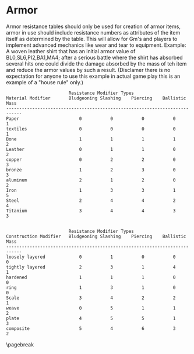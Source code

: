 # Armor #
Armor resistance tables should only be used for creation of armor items, armor in use should include resistance numbers as attributes of the item itself as determined by the table. This will allow for Gm's and players to implement advanced mechanics like wear and tear to equipment. Example: A woven leather shirt that has an initial armor value of BL0,SL6,PI2,BA1,MA4; after a serious battle where the shirt has absorbed several hits one could divide the damage absorbed by the mass of teh item and reduce the armor values by such a result. (Disclamer there is no expectation for anyone to use this example in actual game play this is an example of a "house rule" only.)  

							Resistance Modifier Types
	Material Modifier		Bludgeoning	Slashing	Piercing	Ballistic	Mass
	----------------------------------------------------------------------------
	Paper						0			0			0			0		1
	textiles					0			0			0			0		1	
	Bone						1			1			1			1		2
	Leather						0			1			1			0		2
	copper  					0			2			2			0		3
	bronze 						1			2			3			0		3
	aluminum 					2			1			2			0		2
	Iron 						1			3			3			1		5
	Steel 						2			4			4			2		4
	Titanium 					3			4			4			3		3


							Resistance Modifier Types
	Construction Modifier	Bludgeoning	Slashing	Piercing	Ballistic	Mass
	----------------------------------------------------------------------------
	loosely layered				0			1			0			0		0
	tightly layered 			2			3			1			4		1
	hardened					1			1			1			0		0
	ring						1			3			1			0		0	
	Scale						3			4			2			2		1
	weave						0			5			1			1		2
	plate						4			5			5			1		3
	composite					5			4			6			3		2

\pagebreak

